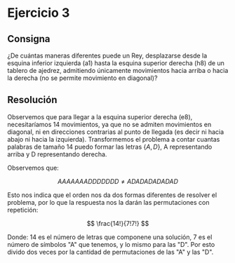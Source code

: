 # Ejercicio 3

## Consigna

¿De cuántas maneras diferentes puede un Rey, desplazarse desde la esquina inferior izquierda (a1) hasta la esquina superior derecha (h8) de un tablero de ajedrez, admitiendo únicamente movimientos hacia arriba o hacia la derecha (no se permite movimiento en diagonal)?

## Resolución

Observemos que para llegar a la esquina superior derecha (e8), necesitaríamos 14 movimientos, ya que no se admiten movimientos en diagonal, ni en direcciones contrarias al punto de llegada (es decir ni hacia abajo ni hacia la izquierda). Transformemos el problema a contar cuantas palabras de tamaño 14 puedo formar las letras $\{A, D\}$, A representando arriba y D representando derecha.

Observemos que:

$$
AAAAAAADDDDDDD \neq ADADADADADAD
$$

Esto nos indica que el orden nos da dos formas diferentes de resolver el problema, por lo que la respuesta nos la darán las permutaciones con repetición:

$$
\frac{14!}{7!7!}
$$

Donde: 14 es el número de letras que componene una solución, 7 es el número de símbolos "A" que tenemos, y lo mismo para las "D". Por esto divido dos veces por la cantidad de permutaciones de las "A" y las "D".
